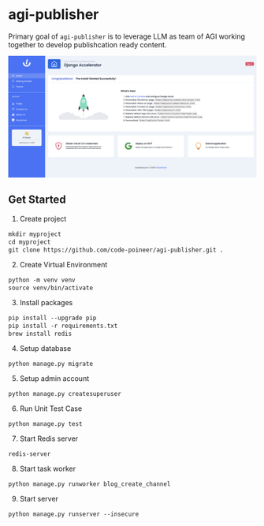 # agi-publisher

Primary goal of `agi-publisher` is to leverage LLM as team of AGI working together to develop publishcation ready content.

![Preview](docs/screen-home.png)

## Get Started
1. Create project

```
mkdir myproject
cd myproject
git clone https://github.com/code-poineer/agi-publisher.git .
```

2. Create Virtual Environment
```
python -m venv venv
source venv/bin/activate
```

3. Install packages
```
pip install --upgrade pip
pip install -r requirements.txt
brew install redis
```

4. Setup database
```
python manage.py migrate
```

5. Setup admin account
```
python manage.py createsuperuser
```

6. Run Unit Test Case
```
python manage.py test
```

7. Start Redis server
```
redis-server
```

8. Start task worker
```
python manage.py runworker blog_create_channel
```

9. Start server
```
python manage.py runserver --insecure
```